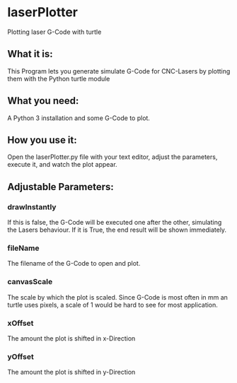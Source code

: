 # laserPlotter
Plotting laser G-Code with turtle
## What it is:
This Program lets you generate simulate G-Code for CNC-Lasers by plotting them with the Python turtle module
## What you need:
A Python 3 installation and some G-Code to plot.
## How you use it:
Open the laserPlotter.py file with your text editor, adjust the parameters, execute it, and watch the plot appear.
## Adjustable Parameters:
### drawInstantly
If this is false, the G-Code will be executed one after the other, simulating the Lasers behaviour.
If it is True, the end result will be shown immediately.
### fileName
The filename of the G-Code to open and plot.
### canvasScale
The scale by which the plot is scaled. Since G-Code is most often in mm an turtle uses pixels,
a scale of 1 would be hard to see for most application.
### xOffset
The amount the plot is shifted in x-Direction
### yOffset
The amount the plot is shifted in y-Direction
